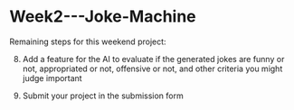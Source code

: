# Week2---Joke-Machine

Remaining steps for this weekend project:

8. Add a feature for the AI to evaluate if the generated jokes are funny or not, appropriated or not, offensive or not, and other criteria you might judge important

10. Submit your project in the submission form
